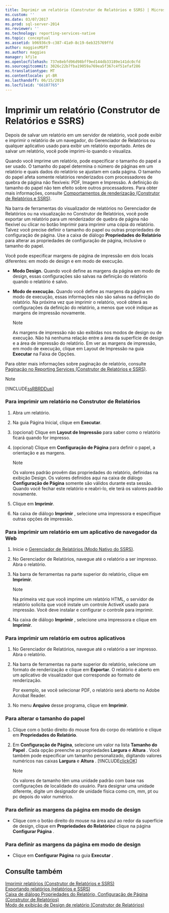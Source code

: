 ```yaml
---
title: Imprimir um relatório (Construtor de Relatórios e SSRS) | Microsoft Docs
ms.custom: ''
ms.date: 03/07/2017
ms.prod: sql-server-2014
ms.reviewer: ''
ms.technology: reporting-services-native
ms.topic: conceptual
ms.assetid: b96936c9-c387-41a9-8c19-6eb325769ffd
author: maggiesMSFT
ms.author: maggies
manager: kfile
ms.openlocfilehash: 737e8ebfd96d98bff9ed144db33189e141dc0cfd
ms.sourcegitcommit: 3026c22b7fba19059a769ea5f367c4f51efaf286
ms.translationtype: MT
ms.contentlocale: pt-BR
ms.lasthandoff: 06/15/2019
ms.locfileid: "66107765"
---
```

# <a name="print-a-report-report-builder-and-ssrs"></a>Imprimir um relatório (Construtor de Relatórios e SSRS)
  Depois de salvar um relatório em um servidor de relatório, você pode exibir e imprimir o relatório de um navegador, do Gerenciador de Relatórios ou qualquer aplicativo usado para exibir um relatório exportado. Antes de salvar um relatório, você pode imprimi-lo quando o visualiza.  
  
 Quando você imprime um relatório, pode especificar o tamanho do papel a ser usado. O tamanho do papel determina o número de páginas em um relatório e quais dados do relatório se ajustam em cada página. O tamanho do papel afeta somente relatórios renderizados com processadores de quebra de página não flexíveis: PDF, Imagem e Impressão. A definição do tamanho do papel não tem efeito sobre outros processadores. Para obter mais informações, consulte [Comportamentos de renderização &#40;Construtor de Relatórios e SSRS&#41;](../report-design/rendering-behaviors-report-builder-and-ssrs.md).  
  
 Na barra de ferramentas do visualizador de relatórios no Gerenciador de Relatórios ou na visualização no Construtor de Relatórios, você pode exportar um relatório para um renderizador de quebra de página não flexível ou clicar no botão Imprimir para imprimir uma cópia do relatório. Talvez você precise definir o tamanho do papel ou outras propriedades de configuração de página. Use a caixa de diálogo **Propriedades do Relatório** para alterar as propriedades de configuração de página, inclusive o tamanho do papel.  
  
 Você pode especificar margens de página de impressão em dois locais diferentes: em modo de design e em modo de execução.  
  
-   **Modo Design.** Quando você define as margens da página em modo de design, essas configurações são salvas na definição do relatório quando o relatório é salvo.  
  
-   **Modo de execução.** Quando você define as margens da página em modo de execução, essas informações não são salvas na definição do relatório. Na próxima vez que imprimir o relatório, você obterá as configurações da definição do relatório, a menos que você indique as margens de impressão novamente.  
  
    > [!NOTE]  
    >  As margens de impressão não são exibidas nos modos de design ou de execução. Não há nenhuma relação entre a área da superfície de design e a área de impressão do relatório. Em ver as margens de impressão, em modo de execução, clique em Layout de Impressão na guia **Executar** na Faixa de Opções.  
  
 Para obter mais informações sobre paginação de relatório, consulte [Paginação no Reporting Services &#40;Construtor de Relatórios e SSRS&#41;](../report-design/pagination-in-reporting-services-report-builder-and-ssrs.md).  
  
> [!NOTE]  
>  [!INCLUDE[ssRBRDDup](../../includes/ssrbrddup-md.md)]  
  
### <a name="to-print-a-report-in-report-builder"></a>Para imprimir um relatório no Construtor de Relatórios  
  
1.  Abra um relatório.  
  
2.  Na guia Página Inicial, clique em **Executar**.  
  
3.  (opcional) Clique em **Layout de Impressão** para saber como o relatório ficará quando for impresso.  
  
4.  (opcional) Clique em **Configuração de Página** para definir o papel, a orientação e as margens.  
  
    > [!NOTE]  
    >  Os valores padrão provêm das propriedades do relatório, definidas na exibição Design. Os valores definidos aqui na caixa de diálogo **Configuração de Página** somente são válidos durante esta sessão. Quando você fechar este relatório e reabri-lo, ele terá os valores padrão novamente.  
  
5.  Clique em **Imprimir**.  
  
6.  Na caixa de diálogo **Imprimir** , selecione uma impressora e especifique outras opções de impressão.  
  
### <a name="to-print-a-report-from-a-web-browser-application"></a>Para imprimir um relatório em um aplicativo de navegador da Web  
  
1.  Inicie o [Gerenciador de Relatórios &#40;Modo Nativo do SSRS&#41;](../report-manager-ssrs-native-mode.md).  
  
2.  No Gerenciador de Relatórios, navegue até o relatório a ser impresso. Abra o relatório.  
  
3.  Na barra de ferramentas na parte superior do relatório, clique em **Imprimir**.  
  
    > [!NOTE]  
    >  Na primeira vez que você imprime um relatório HTML, o servidor de relatório solicita que você instale um controle ActiveX usado para impressão. Você deve instalar e configurar o controle para imprimir.  
  
4.  Na caixa de diálogo **Imprimir** , selecione uma impressora e clique em **Imprimir**.  
  
### <a name="to-print-a-report-from-other-applications"></a>Para imprimir um relatório em outros aplicativos  
  
1.  No Gerenciador de Relatórios, navegue até o relatório a ser impresso. Abra o relatório.  
  
2.  Na barra de ferramentas na parte superior do relatório, selecione um formato de renderização e clique em **Exportar**. O relatório é aberto em um aplicativo de visualizador que corresponde ao formato de renderização.  
  
     Por exemplo, se você selecionar PDF, o relatório será aberto no Adobe Acrobat Reader.  
  
3.  No menu **Arquivo** desse programa, clique em **Imprimir**.  
  
### <a name="to-change-paper-size"></a>Para alterar o tamanho do papel  
  
1.  Clique com o botão direito do mouse fora do corpo do relatório e clique em **Propriedades do Relatório**.  
  
2.  Em **Configuração de Página**, selecione um valor na lista **Tamanho do Papel** . Cada opção preenche as propriedades **Largura** e **Altura** . Você também pode especificar um tamanho personalizado, digitando valores numéricos nas caixas **Largura** e **Altura** . [!INCLUDE[clickOK](../../includes/clickok-md.md)]  
  
    > [!NOTE]  
    >  Os valores de tamanho têm uma unidade padrão com base nas configurações de localidade do usuário. Para designar uma unidade diferente, digite um designador de unidade física como cm, mm, pt ou pc depois do valor numérico.  
  
### <a name="to-set-page-margins-in-design-mode"></a>Para definir as margens da página em modo de design  
  
-   Clique com o botão direito do mouse na área azul ao redor da superfície de design, clique em **Propriedades do Relatório**e clique na página **Configurar Página** .  
  
### <a name="to-set-page-margins-in-run-mode"></a>Para definir as margens da página em modo de design  
  
-   Clique em **Configurar Página** na guia **Executar** .  
  
## <a name="see-also"></a>Consulte também  
 [Imprimir relatórios &#40;Construtor de Relatórios e SSRS&#41;](print-reports-report-builder-and-ssrs.md)   
 [Exportando relatórios &#40;relatórios e SSRS&#41;](export-reports-report-builder-and-ssrs.md)   
 [Caixa de diálogo Propriedades do Relatório, Configuração de Página &#40;Construtor de Relatórios&#41;](../report-properties-dialog-box-page-setup-report-builder.md)   
 [Modo de exibição de Design de relatório &#40;Construtor de Relatórios&#41;](report-design-view-report-builder.md)  
  
  
